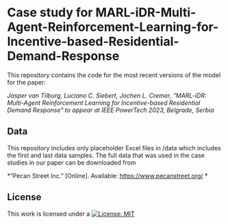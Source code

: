 # Case study for MARL-iDR-Multi-Agent-Reinforcement-Learning-for-Incentive-based-Residential-Demand-Response

This repository contains the code for the most recent versions of the model for the paper:

*Jasper van Tilburg, Luciano C. Siebert, Jochen L. Cremer, "MARL-iDR: Multi-Agent Reinforcement Learning for Incentive-based Residential Demand Response" to appear at IEEE PowerTech 2023, Belgrade, Serbia*

## Data
This repository includes only placeholder Excel files in /data which includes the first and last data samples. The full data that was used in the case studies in our paper can be downloaded from 

*“Pecan Street Inc.” [Online]. Available: https://www.pecanstreet.org/ *

## License
   
This work is licensed under a
[![License: MIT](https://img.shields.io/badge/License-MIT-yellow.svg)](https://opensource.org/licenses/MIT)
